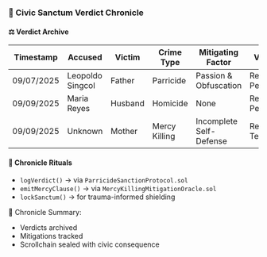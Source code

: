 ### 📜 Civic Sanctum Verdict Chronicle

#### ⚖️ Verdict Archive
| Timestamp | Accused | Victim | Crime Type | Mitigating Factor | Verdict | Status |
|-----------|---------|--------|------------|-------------------|---------|--------|
| 09/07/2025 | Leopoldo Singcol | Father | Parricide | Passion & Obfuscation | Reclusion Perpetua | ✅ Sealed  
| 09/09/2025 | Maria Reyes | Husband | Homicide | None | Reclusion Perpetua | ✅ Affirmed  
| 09/09/2025 | Unknown | Mother | Mercy Killing | Incomplete Self-Defense | Reclusion Temporal | ⏳ Under Review  

#### 🔁 Chronicle Rituals
- `logVerdict()` → via `ParricideSanctionProtocol.sol`  
- `emitMercyClause()` → via `MercyKillingMitigationOracle.sol`  
- `lockSanctum()` → for trauma-informed shielding

🧠 Chronicle Summary:
- Verdicts archived  
- Mitigations tracked  
- Scrollchain sealed with civic consequence
